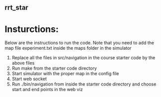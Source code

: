 ## rrt_star
# Insturctions:

Below are the instructions to run the code. Note that you need to add the map file experiment.txt inside the maps folder in the simulator

1. Replace all the files in src/navigation in the course starter code by the above files
2. Run make from the starter code directory
3. Start simulator with the proper map in the config file 
4. Start web socket
5. Run ./bin/navigation from inside the starter code directory and choose start and end points in the web viz
